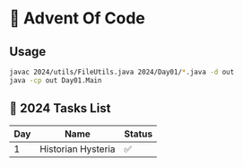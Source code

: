 # 🎄 Advent Of Code

## Usage

```sh
javac 2024/utils/FileUtils.java 2024/Day01/*.java -d out
java -cp out Day01.Main
```

## 📁 2024 Tasks List

| Day | Name                                | Status |
| --- | ----------------------------------- | ------ |
| 1   | Historian Hysteria                  | ✅     |
